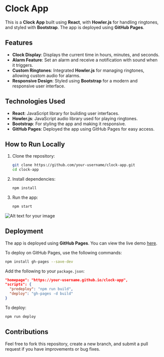 
# Clock App

This is a **Clock App** built using **React**, with **Howler.js** for handling ringtones, and styled with **Bootstrap**. The app is deployed using **GitHub Pages**.

## Features

- **Clock Display**: Displays the current time in hours, minutes, and seconds.
- **Alarm Feature**: Set an alarm and receive a notification with sound when it triggers.
- **Custom Ringtones**: Integrated **Howler.js** for managing ringtones, allowing custom audio for alarms.
- **Responsive Design**: Styled using **Bootstrap** for a modern and responsive user interface.

## Technologies Used

- **React**: JavaScript library for building user interfaces.
- **Howler.js**: JavaScript audio library used for playing ringtones.
- **Bootstrap**: For styling the app and making it responsive.
- **GitHub Pages**: Deployed the app using GitHub Pages for easy access.

## How to Run Locally

1. Clone the repository:
   ```bash
   git clone https://github.com/your-username/clock-app.git
   cd clock-app
   ```

2. Install dependencies:
   ```bash
   npm install
   ```

3. Run the app:
   ```bash
   npm start
   ```
![Alt text for your image](../public/sona.jpg)

## Deployment

The app is deployed using **GitHub Pages**. You can view the live demo [here](https://your-username.github.io/clock-app).

To deploy on GitHub Pages, use the following commands:
```bash
npm install gh-pages --save-dev
```

Add the following to your `package.json`:
```json
"homepage": "https://your-username.github.io/clock-app",
"scripts": {
  "predeploy": "npm run build",
  "deploy": "gh-pages -d build"
}
```

To deploy:
```bash
npm run deploy
```

## Contributions

Feel free to fork this repository, create a new branch, and submit a pull request if you have improvements or bug fixes.
